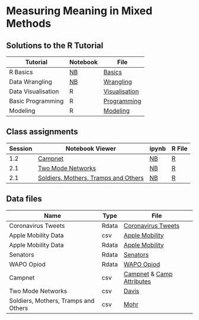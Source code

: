 # Measuring Meaning in Mixed Methods

## Solutions to the R Tutorial

|Tutorial|Notebook|File|
|---|---|---|
|R Basics|[NB](basics.ipynb)|[Basics](basics.R)|
|Data Wrangling|[NB](data-wrangling.ipynb)|[Wrangling](data-wrangling.R)|
|Data Visualisation|R|[Visualisation](data-visualisation.R)|
|Basic Programming|R|[Programming](programming.R)|
|Modeling|R|[Modeling](modeling.R)|

## Class assignments

Session|Notebook Viewer|ipynb|R File|
|---|---|---|---|
|1.2|[Campnet](https://nbviewer.jupyter.org/github/Jitzeoomen/uva-measuring-meaning/blob/main/campnet.ipynb)|[NB](campnet.ipynb)|[R](campnet.R)|
|2.1|[Two Mode Networks](https://nbviewer.jupyter.org/github/Jitzeoomen/uva-measuring-meaning/blob/main/two-mode-networks.ipynb)|[NB](two-mode-networks.ipynb)|[R](two-mode-networks.R)|
|2.1|[Soldiers, Mothers, Tramps and Others](https://nbviewer.jupyter.org/github/Jitzeoomen/uva-measuring-meaning/blob/main/mohr.ipynb) |[NB](mohr.ipynb)|[R](two-mode-networks.R)|

## Data files

|Name|Type|File|
|---|---|---|
|Coronavirus Tweets|Rdata|[Coronavirus Tweets](data/coronavirus_tweets.Rdata)|
|Apple Mobility Data|csv|[Apple Mobility](data/apple_mobility_data.csv)|
|Apple Mobility Data|Rdata|[Apple Mobility](data/apple_mobility_data.Rdata)|
|Senators|Rdata|[Senators](data/senators_data.Rdata)|
|WAPO Opiod|Rdata|[WAPO Opiod](data/wapo_opioid_data.Rdata)|
|Campnet|csv|[Campnet](data/campnet.txt) & [Camp Attributes](data/campattr.txt)|
|Two Mode Networks|csv|[Davis](data/davis.csv)|
|Soldiers, Mothers, Tramps and Others|csv|[Mohr](data/soldiers.txt)|




